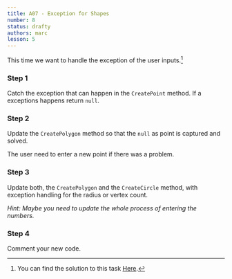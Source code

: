 ```yaml
---
title: A07 - Exception for Shapes
number: 8
status: drafty
authors: marc
lesson: 5
---
```


This time we want to handle the exception of the user inputs.[^solution]

[^solution]:
    You can find the solution to this task [Here](https://github.com/satkowski/csharp-solutions/tree/master/A07_null_exceptions_schluesselwoerter/02_exception_for_shapes).

### Step 1

Catch the exception that can happen in the `CreatePoint` method. 
If a exceptions happens return `null`.

### Step 2

Update the `CreatePolygon` method so that the `null` as point is captured and solved.

The user need to enter a new point if there was a problem.

### Step 3

Update both, the `CreatePolygon` and the `CreateCircle` method, with exception handling for the radius or vertex count.

*Hint: Maybe you need to update the whole process of entering the numbers.*

### Step 4

Comment your new code.